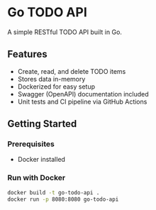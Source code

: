 # Go TODO API

A simple RESTful TODO API built in Go.

## Features

- Create, read, and delete TODO items
- Stores data in-memory
- Dockerized for easy setup
- Swagger (OpenAPI) documentation included
- Unit tests and CI pipeline via GitHub Actions

## Getting Started

### Prerequisites

- Docker installed

### Run with Docker

```bash
docker build -t go-todo-api .
docker run -p 8080:8080 go-todo-api
